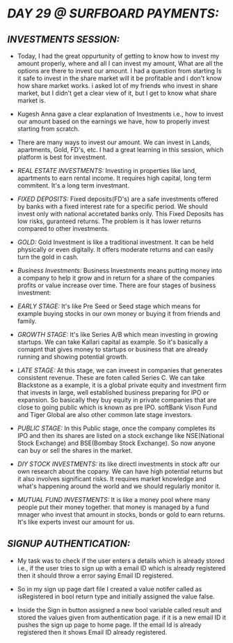 # _DAY 29 @ SURFBOARD PAYMENTS:_


## _INVESTMENTS SESSION:_


   - Today, I had the great oppurtunity of getting to know how to invest my amount properly, where and all I can invest my amount, What are all the options are there to invest our amount. I had a question from starting Is it safe to invest in the share market will it be profitable and i don't know how share market works. i asked lot of my friends who invest in share market, but I didn't get a clear view of it, but I get to know what share market is.

   - Kugesh Anna gave a clear explanation of Investments i.e., how to invest our amount based on the earnings we have, how to properly invest starting from scratch. 

   - There are many ways to invest our amount. We can invest in Lands, apartments, Gold, FD's, etc. I had a great learning in this session, which platform is best for investment.

   - _REAL ESTATE INVESTMENTS:_ Investing in properties like land, apartments to earn rental income. It requires high capital, long term commitent. It's a long term investmant.

   - _FIXED DEPOSITS:_ Fixed deposits(FD's) are a safe investments offered by banks with a fixed interest rate for a specific period. We should invest only with national accretated banks only. This Fixed Deposits has low risks, guranteed returns. The problem is it has lower returns compared to other investments.

   - _GOLD:_ Gold Investment is like a traditional investment. It can be held physically or even digitally. It offers moderate returns and can easily turn the gold in cash.

   - _Business Investments:_ Business Investments means putting money into a company to help it grow and in return for a share of the companies profits or value increase over time. There are four stages of business investment:

   - _EARLY STAGE:_ It's like Pre Seed or Seed stage which means for example buying stocks in our own money or buying it from friends and family.

   - _GROWTH STAGE:_ It's like Series A/B which mean investing in growing startups. We can take Kallari capital as example. So it's basically a comapnt that gives money to startups or business that are already running and showing potential growth.

   - _LATE STAGE:_ At this stage, we can inveest in companies that generates consistent revenue. These are foten called Series C. We can take Blackstone as a example, it is a global private equity and investment firm that invests in large, well established business preparing for IPO or expansion. So basically they buy equity in private companies that are close to going public which is known as pre IPO. softBank Vison Fund and Tiger Global are also other common late stage investors.

   - _PUBLIC STAGE:_ In this Public stage, once the company completes its IPO and then its shares are listed on a stock exchange like NSE(National Stock Exchange) and BSE(Bombay Stock Exchange). So now anyone can buy or sell the shares in the market.

   - _DIY STOCK INVESTMENTS:_ its like directl investments in stock aftr our own research about the copany. We can have high potential returns but it also involves significant risks. It requires market knowledge and what's happening around the world and we should regularly monitor it.

   - _MUTUAL FUND INVESTMENTS:_ It is like a money pool where many people put their money together. that money is managed by a fund mnager who invest that amount in stocks, bonds or gold to earn returns. It's like experts invest our amount for us.


 ## _SIGNUP AUTHENTICATION:_

   - My task was to check if the user enters a details which is already stored i.e., if the user tries to sign up with a email ID which is already registered then it should throw a error saying Email ID registered.

   - So in my sign up page dart file I created a value notifer called as isRegistered in bool return type and initially assigned the value false. 

   - Inside the Sign in button assigned a new bool variable called result and stored the values given from authentication page. if it is a new email ID it pushes the sign up page to home page. If the email Id is already registered then it shows Email ID already registered.
